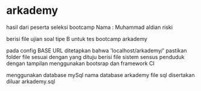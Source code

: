 # arkademy
hasil dari peserta seleksi bootcamp
Nama : Muhammad aldian riski

berisi file ujian soal tipe B untuk tes bootcamp arkademy

pada config BASE URL ditetapkan bahwa 'localhost/arkademy/' 
pastikan folder file sesuai dengan yang dituju
berisi file sistem sensus penduduk dengan tampilan menggunakan bootsrap dan framework CI


menggunakan database mySql
nama database arkademy
file sql disertakan diluar arkademy.sql
